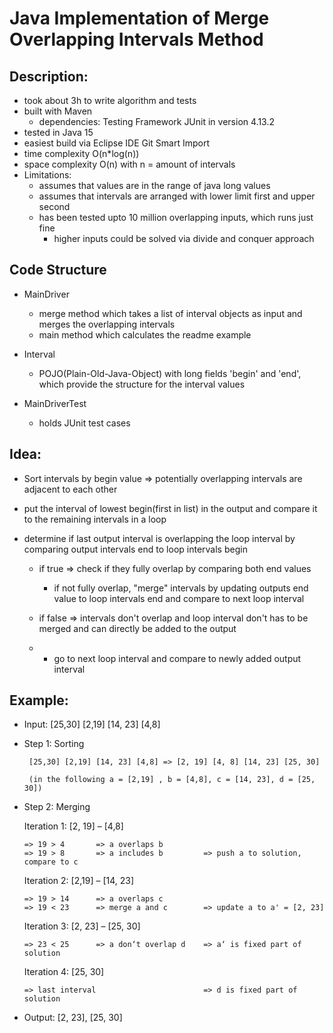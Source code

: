 # Java Implementation of Merge Overlapping Intervals Method

## Description:
 
- took about 3h to write algorithm and tests
- built with Maven
  - dependencies: Testing Framework JUnit in version 4.13.2
- tested in Java 15
- easiest build via Eclipse IDE Git Smart Import
- time complexity   O(n*log(n))
- space complexity  O(n)             with n = amount of intervals
- Limitations: 
    - assumes that values are in the range of java long values
    - assumes that intervals are arranged with lower limit first and upper second
    - has been tested upto 10 million overlapping inputs, which runs just fine
      - higher inputs could be solved via divide and conquer approach

## Code Structure
 - MainDriver
   - merge method which takes a list of interval objects as input and merges the overlapping intervals
   - main method which calculates the readme example

 - Interval
   - POJO(Plain-Old-Java-Object) with long fields 'begin' and 'end', which provide the structure for the interval values

 - MainDriverTest
   - holds JUnit test cases

## Idea:   

- Sort intervals by begin value => potentially overlapping intervals are adjacent to each other

- put the interval of lowest begin(first in list) in the output and compare it to the remaining intervals in a loop

- determine if last output interval is overlapping the loop interval by comparing output intervals end to loop intervals begin
  - if true => check if they fully overlap by comparing both end values

    - if not fully overlap, "merge" intervals by updating outputs end value to loop intervals end and compare to next loop interval
    
  - if false => intervals don't overlap and loop interval don't has to be merged and can directly be added to the output
  - 
    - go to next loop interval and compare to newly added output interval
           
        
## Example:

- Input: [25,30] [2,19] [14, 23] [4,8]

 - Step 1: Sorting	
  
        [25,30] [2,19] [14, 23] [4,8] => [2, 19] [4, 8] [14, 23] [25, 30]        

        (in the following a = [2,19] , b = [4,8], c = [14, 23], d = [25, 30])
   
  - Step 2: Merging
    
    Iteration 1:    [2, 19] – [4,8]    
    
        => 19 > 4       => a overlaps b
        => 19 > 8       => a includes b         => push a to solution, compare to c

    Iteration 2:	[2,19] – [14, 23] 
    
        => 19 > 14      => a overlaps c                           
        => 19 < 23      => merge a and c        => update a to a' = [2, 23]

    Iteration 3:	[2, 23] – [25, 30]
    
        => 23 < 25      => a don‘t overlap d    => a‘ is fixed part of solution

    Iteration 4:	[25, 30]         
    
        => last interval                        => d is fixed part of solution

 - Output: [2, 23], [25, 30]
